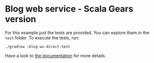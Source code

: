 # Blog web service - Scala Gears version

For this example just the tests are provided. You can explore them in the `test` folder.
To execute the tests, run:

```
./gradlew :blog-ws-direct:test
```

Have a look to [the documentation](https://tassiluca.github.io/direct-style-experiments/docs/02-basics/) for more details.
